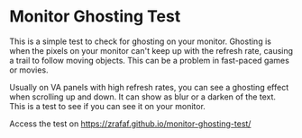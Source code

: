 # Monitor Ghosting Test

This is a simple test to check for ghosting on your monitor. Ghosting is when the pixels on your monitor can't keep up with the refresh rate, causing a trail to follow moving objects. This can be a problem in fast-paced games or movies.

Usually on VA panels with high refresh rates, you can see a ghosting effect when scrolling up and down. It can show as blur or a darken of the text. This is a test to see if you can see it on your monitor.

Access the test on <https://zrafaf.github.io/monitor-ghosting-test/>

